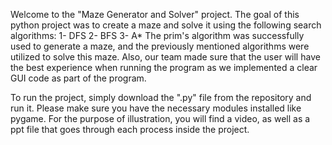 Welcome to the "Maze Generator and Solver" project. 
The goal of this python project was to create a maze and solve it using the following search algorithms:
1- DFS
2- BFS
3- A*
The prim's algorithm was successfully used to generate a maze, and the previously mentioned algorithms were utilized to solve this maze.
Also, our team made sure that the user will have the best experience when running the program as we implemented a clear GUI code as part of the program.

To run the project, simply download the ".py" file from the repository and run it. Please make sure you have the necessary modules installed like pygame.
For the purpose of illustration, you will find a video, as well as a ppt file that goes through each process inside the project.
